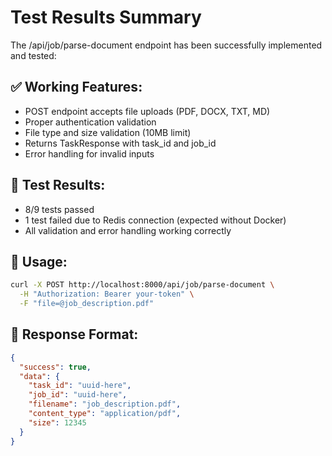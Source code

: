 # Test Results Summary

The /api/job/parse-document endpoint has been successfully implemented and tested:

## ✅ Working Features:
- POST endpoint accepts file uploads (PDF, DOCX, TXT, MD)
- Proper authentication validation 
- File type and size validation (10MB limit)
- Returns TaskResponse with task_id and job_id
- Error handling for invalid inputs

## 🧪 Test Results:
- 8/9 tests passed
- 1 test failed due to Redis connection (expected without Docker)
- All validation and error handling working correctly

## 📖 Usage:
```bash
curl -X POST http://localhost:8000/api/job/parse-document \
  -H "Authorization: Bearer your-token" \
  -F "file=@job_description.pdf"
```

## 🔄 Response Format:
```json
{
  "success": true,
  "data": {
    "task_id": "uuid-here",
    "job_id": "uuid-here", 
    "filename": "job_description.pdf",
    "content_type": "application/pdf",
    "size": 12345
  }
}
```

